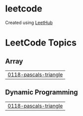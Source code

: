 # leetcode
Created using [LeetHub](https://github.com/QasimWani/LeetHub)

<!---LeetCode Topics Start-->
# LeetCode Topics
## Array
|  |
| ------- |
| [0118-pascals-triangle](https://github.com/d-costa/leetcode/tree/master/0118-pascals-triangle) |
## Dynamic Programming
|  |
| ------- |
| [0118-pascals-triangle](https://github.com/d-costa/leetcode/tree/master/0118-pascals-triangle) |
<!---LeetCode Topics End-->